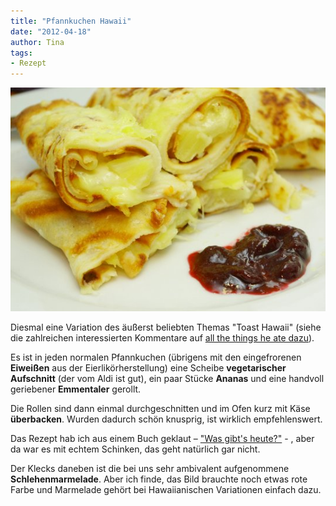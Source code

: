 ```yaml
---
title: "Pfannkuchen Hawaii"
date: "2012-04-18" 
author: Tina
tags:
- Rezept
---
```


![Pfannkuchen Hawaii](images/imgp8781.jpg)

Diesmal eine Variation des äußerst beliebten Themas "Toast Hawaii" (siehe die zahlreichen interessierten Kommentare auf [all the things he ate dazu](http://allthethingsiate.wordpress.com/2012/04/04/hawaii-toast/)). 

Es ist in jeden normalen Pfannkuchen (übrigens mit den eingefrorenen **Eiweißen** aus der Eierlikörherstellung) eine Scheibe **vegetarischer Aufschnitt** (der vom Aldi ist gut), ein paar Stücke **Ananas** und eine handvoll geriebener **Emmentaler** gerollt. 

Die Rollen sind dann einmal durchgeschnitten und im Ofen kurz mit Käse **überbacken**. Wurden dadurch schön knusprig, ist wirklich empfehlenswert. 

Das Rezept hab ich aus einem Buch geklaut – ["Was gibt's heute?"](https://books.google.de/books?id=R6hsHudoxHYC) - , aber da war es mit echtem Schinken, das geht natürlich gar nicht.

Der Klecks daneben ist die bei uns sehr ambivalent aufgenommene **Schlehenmarmelade**. Aber ich finde, das Bild brauchte noch etwas rote Farbe und Marmelade gehört bei Hawaiianischen Variationen einfach dazu.
